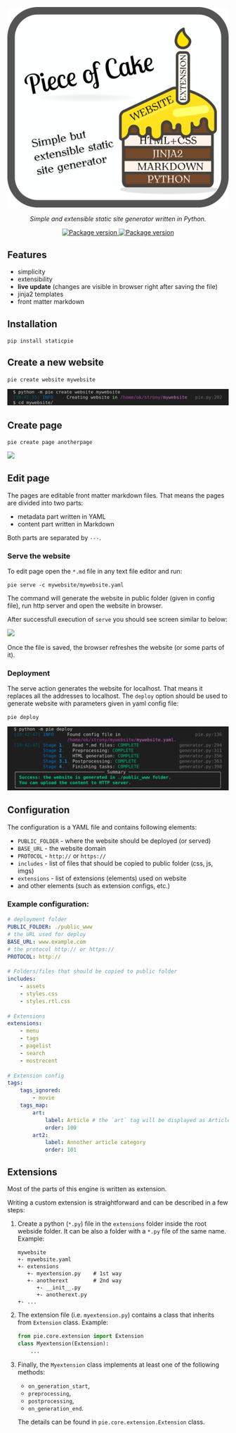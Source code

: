 <p align="center">
    <img src="staticpie.png" alt="StaticPIE" />
</p>
<p align="center">
    <em>Simple and extensible static site generator written in Python.</em>
</p>
<p align="center">
<a href="https://pypi.org/project/staticpie" target="_blank">
    <img src="https://img.shields.io/pypi/v/staticpie?color=%2334D058&label=pypi%20package" alt="Package version">
</a>
<a href="https://github.com/rsusik/staticpie/blob/master/LICENSE" target="_blank">
    <img src="https://img.shields.io/github/license/rsusik/staticpie" alt="Package version">
</a>
</p>

## Features
- simplicity
- extensibility
- **live update** (changes are visible in browser right after saving the file)
- jinja2 templates
- front matter markdown

## Installation
```shell
pip install staticpie
```

## Create a new website
```shell
pie create website mywebsite
```

<img src="create_website.png" />

## Create page
```shell
pie create page anotherpage
```

<img src="create_page.png" />

## Edit page
The pages are editable front matter markdown files.
That means the pages are divided into two parts: 
- metadata part written in YAML
- content part written in Markdown

Both parts are separated by `---`.

### Serve the website

To edit page open the `*.md` file in any text file editor and run:
```shell
pie serve -c mywebsite/mywebsite.yaml
```

The command will generate the website in public folder (given in config file), run http server and open the website in browser.

After successfull execution of `serve` you should see screen similar to below:

<img src="serve.png" />

Once the file is saved, the browser refreshes the website (or some parts of it).

### Deployment

The serve action generates the website for localhost. That means it replaces all the addresses to localhost. The `deploy` option should be used to generate website with parameters given in yaml config file:
```shell
pie deploy 
```

<img src="deploy.png" />

## Configuration
The configuration is a YAML file and contains following elements:
* `PUBLIC_FOLDER` - where the website should be deployed (or served)
* `BASE_URL` - the website domain
* `PROTOCOL` - `http://` or `https://`
* `includes` - list of files that should be copied to public folder (css, js, imgs)
* `extensions` - list of extensions (elements) used on website
* and other elements (such as extension configs, etc.)


### Example configuration:
```yaml
# deployment folder
PUBLIC_FOLDER: ./public_www
# the URL used for deploy
BASE_URL: www.example.com
# the protocol http:// or https://
PROTOCOL: http://

# Folders/files that should be copied to public folder
includes:
    - assets
    - styles.css
    - styles.rtl.css

# Extensions
extensions:
    - menu
    - tags
    - pagelist
    - search
    - mostrecent

# Extension config
tags:
    tags_ignored:
        - movie
    tags_map:
        art:
            label: Article # the `art` tag will be displayed as Article
            order: 100
        art2:
            label: Annother article category
            order: 101
```

## Extensions
Most of the parts of this engine is written as extension. 

Writing a custom extension is straightforward and can be described in a few steps:

1. Create a python (`*.py`) file in the `extensions` folder inside the root webside folder. It can be also a folder with a `*.py` file of the same name. Example:
    ```
    mywebsite
    +- mywebsite.yaml
    +- extensions
       +- myextension.py    # 1st way
       +- anotherext        # 2nd way
          +- __init__.py
          +- anotherext.py
    +- ...
    ```
2. The extension file (i.e. `myextension.py`) contains a class that inherits from `Extension` class. Example:
    ```python
    from pie.core.extension import Extension
    class Myextension(Extension):
        ...
    ```

3. Finally, the `Myextension` class implements at least one of the following methods:
    * `on_generation_start`,
    * `preprocessing`,
    * `postprocessing`,
    * `on_generation_end`.

    The details can be found in `pie.core.extension.Extension` class.
